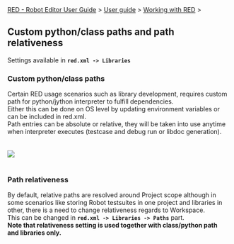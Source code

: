 <html>
<head>
<link href="PLUGINS_ROOT/org.robotframework.ide.eclipse.main.plugin.doc.user/help/style.css" rel="stylesheet" type="text/css"/>
</head>
<body>
<a href="../../index.html">RED - Robot Editor User Guide</a> &gt; <a href="../user_guide.html">User guide</a> &gt; <a href="../working_with_RED.html">Working with RED</a> &gt; 
<h2>Custom python/class paths and path relativeness</h2>
Settings available in <b><code>red.xml -&gt; Libraries</code></b>
<h3>Custom python/class paths</h3>
Certain RED usage scenarios such as library development, requires custom path for python/jython interpreter to fulfill dependencies. <br/>
Either this can be done on OS level by updating environment variables or can be included in red.xml.<br/>
Path entries can be absolute or relative, they will be taken into use anytime when interpreter executes (testcase and debug run or libdoc generation). <br/>
<br/><br/><img src="images/custom_path.png"/> <br/><br/>
<h3>Path relativeness</h3>
By default, relative paths are resolved around Project scope although in some scenarios like storing Robot testsuites in one project and libraries in other, there is a need to change relativeness regards to Workspace.<br/>
This can be changed in <b><code>red.xml -&gt; Libraries -&gt; Paths</code></b> part.
<br/><b>Note that relativeness setting is used together with class/python path and libraries only.</b>
</body>
</html>